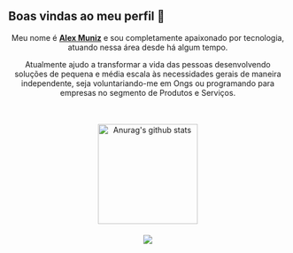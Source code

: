<p align="center"><h2><strong>Boas vindas ao meu perfil</strong> 🔭</h2></p>

<p align="center">Meu nome é <a href="https://www.linkedin.com/in/axuniz/"><strong>Alex Muniz</strong></a> e sou completamente apaixonado por tecnologia, atuando nessa área desde há algum tempo.</p>
<p align="center">Atualmente ajudo a transformar a vida das pessoas desenvolvendo soluções de pequena e média escala às necessidades gerais de maneira independente, seja voluntariando-me em Ongs ou programando para empresas no segmento de Produtos e Serviços.</p><br><br>
<div align="center">
<img height="180cm" src="https://github-readme-stats.vercel.app/api?username=lekoeme&show_icons=true&include_all_commits=true&theme=dark&hide_border=true" alt="Anurag's github stats"/></a> <a href="https://github.com/anuraghazra/github-readme-stats"><br><br>

<img align="center" src="https://github-readme-stats.vercel.app/api/top-langs/?username=lekoeme&layout=compact&theme=dark&hide_border=true"/>
</div>

<!--
**lekoeme/lekoeme** is a ✨ _special_ ✨ repository because its `README.md` (this file) appears on your GitHub profile.

Here are some ideas to get you started:

- 🔭 I’m currently working on ...
- 🌱 I’m currently learning ...
- 👯 I’m looking to collaborate on ...
- 🤔 I’m looking for help with ...
- 💬 Ask me about ...
- 📫 How to reach me: ...
- 😄 Pronouns: ...
- ⚡ Fun fact: ...
-->
